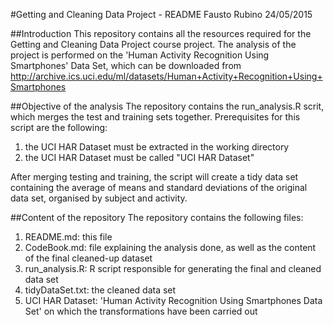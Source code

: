 #Getting and Cleaning Data Project - README
Fausto Rubino
24/05/2015

##Introduction
This repository contains all the resources required for the Getting and Cleaning Data Project course project. The analysis of the project is performed on the 'Human Activity Recognition Using Smartphones'  Data Set, which can be downloaded from http://archive.ics.uci.edu/ml/datasets/Human+Activity+Recognition+Using+Smartphones

##Objective of the analysis
The repository contains the run_analysis.R scrit, which merges the test and training sets together. Prerequisites for this script are the following:

1. the UCI HAR Dataset must be extracted in the working directory
2. the UCI HAR Dataset must be called "UCI HAR Dataset"

After merging testing and training, the script will create a tidy data set containing the average of means and standard deviations of the original data set, organised by subject and activity.

##Content of the repository
The repository contains the following files:

1. README.md: this file
2. CodeBook.md: file explaining the analysis done, as well as the content of the final cleaned-up dataset
3. run_analysis.R: R script responsible for generating the final and cleaned data set
4. tidyDataSet.txt: the cleaned data set
5. UCI HAR Dataset: 'Human Activity Recognition Using Smartphones Data Set' on which the transformations have been carried out
